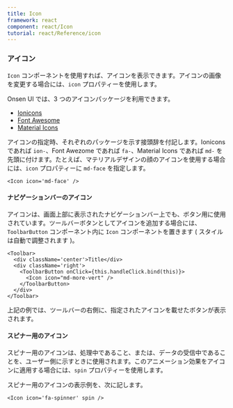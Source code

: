 ```yaml
---
title: Icon
framework: react
component: react/Icon
tutorial: react/Reference/icon
---
```


### アイコン

`Icon` コンポーネントを使用すれば、アイコンを表示できます。アイコンの画像を変更する場合には、`icon` プロパティーを使用します。

Onsen UI では、3 つのアイコンパッケージを利用できます。

* [Ionicons](http://ionicons.com/)
* [Font Awesome](https://fortawesome.github.io/Font-Awesome/icons/)
* [Material Icons](http://zavoloklom.github.io/material-design-iconic-font/icons.html)

アイコンの指定時、それぞれのパッケージを示す接頭辞を付記します。Ionicons であれば `ion-`、Font Awezome であれば `fa-`、Material Icons であれば `md-` を先頭に付けます。たとえば、マテリアルデザインの顔のアイコンを使用する場合には、`icon` プロパティーに `md-face` を指定します。

```
<Icon icon='md-face' />
```

#### ナビゲーションバーのアイコン

アイコンは、画面上部に表示されたナビゲーションバー上でも、ボタン用に使用されています。ツールバーボタンとしてアイコンを追加する場合には、`ToolbarButton` コンポーネント内に `Icon` コンポーネントを置きます ( スタイルは自動で調整されます )。

```
<Toolbar>
  <div className='center'>Title</div>
  <div className='right'>
    <ToolbarButton onClick={this.handleClick.bind(this)}>
      <Icon icon="md-more-vert" />
    </ToolbarButton>
  </div>
</Toolbar>
```

上記の例では、ツールバーの右側に、指定されたアイコンを載せたボタンが表示されます。

#### スピナー用のアイコン

スピナー用のアイコンは、処理中であること、または、データの受信中であることを、ユーザー側に示すときに使用されます。このアニメーション効果をアイコンに適用する場合には、`spin` プロパティーを使用します。

スピナー用のアイコンの表示例を、次に記します。

```
<Icon icon='fa-spinner' spin />
```
